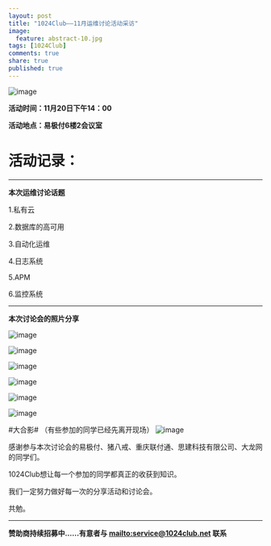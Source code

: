 ```yaml
---
layout: post
title: "1024Club——11月运维讨论活动采访"
image:
  feature: abstract-10.jpg
tags: [1024Club]
comments: true
share: true
published: true
---
```

![image](http://pic.yupoo.com/peigen123_v/FXscDQai/CKeQ4.png)


**活动时间：11月20日下午14：00**

**活动地点：易极付6楼2会议室**

# 活动记录：
---
**本次运维讨论话题**

1.私有云

2.数据库的高可用

3.自动化运维

4.日志系统

5.APM

6.监控系统

---

**本次讨论会的照片分享**

![image](http://photo.yupoo.com/peigen123/G16j0LrC/medish.jpg)

![image](http://photo.yupoo.com/peigen123/G16j17RX/medish.jpg)

![image](http://photo.yupoo.com/peigen123/G16j1qZs/medish.jpg)

![image](http://photo.yupoo.com/peigen123/G16j1NMD/medish.jpg)

![image](http://photo.yupoo.com/peigen123/G16j28zo/medish.jpg)

![image](http://photo.yupoo.com/peigen123/G16j2rjD/medish.jpg)


#大合影#
（有些参加的同学已经先离开现场）
![image](http://photo.yupoo.com/peigen123/G16j0rHq/medish.jpg)

感谢参与本次讨论会的易极付、猪八戒、重庆联付通、思建科技有限公司、大龙网的同学们。

1024Club想让每一个参加的同学都真正的收获到知识。

我们一定努力做好每一次的分享活动和讨论会。

共勉。

---
**赞助商持续招募中……有意者与 <mailto:service@1024club.net> 联系**
